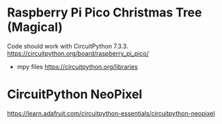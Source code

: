 # Raspberry Pi Pico Christmas Tree (Magical)


Code should work with CircuitPython 7.3.3. https://circuitpython.org/board/raspberry_pi_pico/

* mpy files https://circuitpython.org/libraries

# CircuitPython NeoPixel
https://learn.adafruit.com/circuitpython-essentials/circuitpython-neopixel
